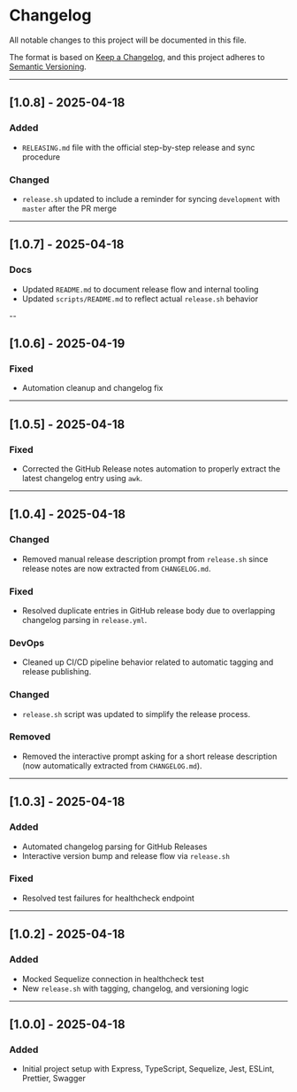 # Changelog

All notable changes to this project will be documented in this file.

The format is based on [Keep a Changelog](https://keepachangelog.com/en/1.0.0/),
and this project adheres to [Semantic Versioning](https://semver.org/spec/v2.0.0.html).

---

## [1.0.8] - 2025-04-18

### Added

- `RELEASING.md` file with the official step-by-step release and sync procedure

### Changed

- `release.sh` updated to include a reminder for syncing `development` with `master` after the PR merge

---

## [1.0.7] - 2025-04-18

### Docs

- Updated `README.md` to document release flow and internal tooling
- Updated `scripts/README.md` to reflect actual `release.sh` behavior

--

## [1.0.6] - 2025-04-19

### Fixed

- Automation cleanup and changelog fix

---

## [1.0.5] - 2025-04-18

### Fixed

- Corrected the GitHub Release notes automation to properly extract the latest changelog entry using `awk`.

---

## [1.0.4] - 2025-04-18

### Changed

- Removed manual release description prompt from `release.sh` since release notes are now extracted from `CHANGELOG.md`.

### Fixed

- Resolved duplicate entries in GitHub release body due to overlapping changelog parsing in `release.yml`.

### DevOps

- Cleaned up CI/CD pipeline behavior related to automatic tagging and release publishing.

### Changed

- `release.sh` script was updated to simplify the release process.

### Removed

- Removed the interactive prompt asking for a short release description (now automatically extracted from `CHANGELOG.md`).

---

## [1.0.3] - 2025-04-18

### Added

- Automated changelog parsing for GitHub Releases
- Interactive version bump and release flow via `release.sh`

### Fixed

- Resolved test failures for healthcheck endpoint

---

## [1.0.2] - 2025-04-18

### Added

- Mocked Sequelize connection in healthcheck test
- New `release.sh` with tagging, changelog, and versioning logic

---

## [1.0.0] - 2025-04-18

### Added

- Initial project setup with Express, TypeScript, Sequelize, Jest, ESLint, Prettier, Swagger

